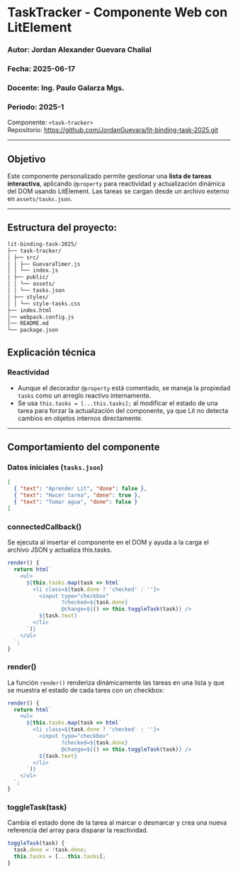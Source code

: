 # TaskTracker - Componente Web con LitElement

### Autor: Jordan Alexander Guevara Chalial  
### Fecha: 2025-06-17
### Docente: Ing. Paulo Galarza Mgs.
### Periodo: 2025-1

Componente: `<task-tracker>`  
Repositorio: https://github.com/JordanGuevara/lit-binding-task-2025.git

---

## Objetivo

Este componente personalizado permite gestionar una **lista de tareas interactiva**, aplicando `@property` para reactividad y actualización dinámica del DOM usando LitElement. Las tareas se cargan desde un archivo externo en `assets/tasks.json`.

---
## Estructura del proyecto:


``` bash
lit-binding-task-2025/
├── task-tracker/
│ ├── src/
│ │ ├── GuevaraTimer.js
│ │ └── index.js
│ ├── public/
│ │ └── assets/
│ │ └── tasks.json
│ ├── styles/
│ │ └── style-tasks.css
├── index.html
│── webpack.config.js
│── README.md              
└── package.json         

```
## Explicación técnica

### Reactividad
- Aunque el decorador `@property` está comentado, se maneja la propiedad `tasks` como un arreglo reactivo internamente.
- Se usa `this.tasks = [...this.tasks];` al modificar el estado de una tarea para forzar la actualización del componente, ya que Lit no detecta cambios en objetos internos directamente.

---

## Comportamiento del componente

### Datos iniciales (`tasks.json`)

```json
[
  { "text": "Aprender Lit", "done": false },
  { "text": "Hacer tarea", "done": true },
  { "text": "Tomar agua", "done": false }
]
```


### connectedCallback()
Se ejecuta al insertar el componente en el DOM y ayuda a la carga el archivo JSON y actualiza this.tasks.

```js
render() {
  return html`
    <ul>
      ${this.tasks.map(task => html`
        <li class=${task.done ? 'checked' : ''}>
          <input type="checkbox"
                 ?checked=${task.done}
                 @change=${() => this.toggleTask(task)} />
          ${task.text}
        </li>
      `)}
    </ul>
  `;
}

```
### render()
La función `render()` renderiza dinámicamente las tareas en una lista y que se muestra el estado de cada tarea con un checkbox:

```js
render() {
  return html`
    <ul>
      ${this.tasks.map(task => html`
        <li class=${task.done ? 'checked' : ''}>
          <input type="checkbox"
                 ?checked=${task.done}
                 @change=${() => this.toggleTask(task)} />
          ${task.text}
        </li>
      `)}
    </ul>
  `;
}
```
### toggleTask(task)
Cambia el estado done de la tarea al marcar o desmarcar y crea una nueva referencia del array para disparar la reactividad.

```js
toggleTask(task) {
  task.done = !task.done;
  this.tasks = [...this.tasks]; 
}
```
